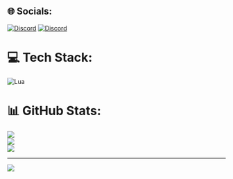 
## 🌐 Socials:
[![Discord](https://img.shields.io/badge/Discord-%237289DA.svg?logo=discord&logoColor=white)](https://discord.com/users/1093942698664276129) 
[![Discord](https://img.shields.io/badge/Discord-%237289DA.svg?logo=discord&logoColor=white)](https://discord.gg/pelinda) 

# 💻 Tech Stack:
![Lua](https://img.shields.io/badge/lua-%232C2D72.svg?style=for-the-badge&logo=lua&logoColor=white)
# 📊 GitHub Stats:
![](https://github-readme-stats.vercel.app/api?username=h-cropw&theme=dark&hide_border=true&include_all_commits=true&count_private=true)<br/>
![](https://github-readme-streak-stats.herokuapp.com/?user=h-cropw&theme=dark&hide_border=true)<br/>
![](https://github-readme-stats.vercel.app/api/top-langs/?username=h-cropw&theme=dark&hide_border=true&include_all_commits=true&count_private=true&layout=compact)

---
[![](https://visitcount.itsvg.in/api?id=h-cropw&icon=0&color=0)](https://visitcount.itsvg.in)

<!-- Proudly created with GPRM ( https://gprm.itsvg.in ) -->
